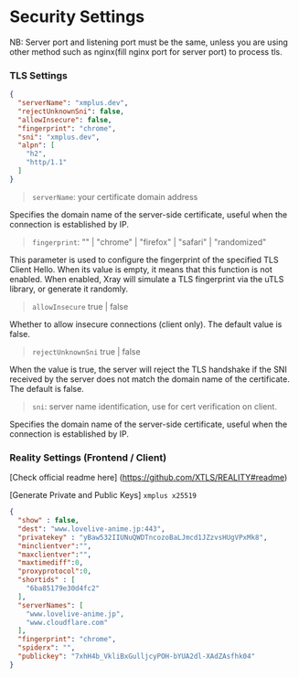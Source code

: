 # Security Settings

NB: Server port and listening port must be the same, unless you are using other method such as nginx(fill nginx port for server port) to process tls.

### TLS Settings 

```json
{
  "serverName": "xmplus.dev",
  "rejectUnknownSni": false,
  "allowInsecure": false,
  "fingerprint": "chrome",
  "sni": "xmplus.dev",
  "alpn": [
	"h2",
	"http/1.1"
  ]
}
```

> `serverName`: your certificate domain address

Specifies the domain name of the server-side certificate, useful when the connection is established by IP.

> `fingerprint`: "" | "chrome" | "firefox" | "safari" | "randomized"

This parameter is used to configure the fingerprint of the specified TLS Client Hello. When its value is empty, it means that this function is not enabled. When enabled, Xray will simulate a TLS fingerprint via the uTLS library, or generate it randomly.

> `allowInsecure`  true | false

Whether to allow insecure connections (client only). The default value is false.

> `rejectUnknownSni` true | false

When the value is true, the server will reject the TLS handshake if the SNI received by the server does not match the domain name of the certificate. The default is false.

> `sni`: server name identification, use for cert verification on client.

Specifies the domain name of the server-side certificate, useful when the connection is established by IP.


### Reality Settings (Frontend / Client)

[Check official readme here] (https://github.com/XTLS/REALITY#readme)

[Generate Private and Public Keys] ```xmplus x25519```

```json
{
  "show" : false,
  "dest": "www.lovelive-anime.jp:443",
  "privatekey" : "yBaw532IIUNuQWDTncozoBaLJmcd1JZzvsHUgVPxMk8",
  "minclientver":"",
  "maxclientver":"",
  "maxtimediff":0,
  "proxyprotocol":0,
  "shortids" : [
    "6ba85179e30d4fc2"
  ],
  "serverNames": [
    "www.lovelive-anime.jp",
    "www.cloudflare.com"
  ],
  "fingerprint": "chrome",
  "spiderx": "",
  "publickey": "7xhH4b_VkliBxGulljcyPOH-bYUA2dl-XAdZAsfhk04"
}
```


